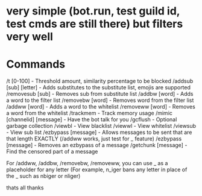# very simple (bot.run, test guild id, test cmds are still there) but filters very well

# Commands
/t [0-100] - Threshold amount, similarity percentage to be blocked
/addsub [sub] [letter] - Adds substitutes to the substitute list, emojis are supported
/removesub [sub] - Removes sub from substitute list
/addbw [word] - Adds a word to the filter list
/removebw [word] - Removes word from the filter list
/addww [word] - Adds a word to the whitelist
/removeww [word] - Removes a word from the whitelist
/trackmem - Track memory usage
/mimic [channelid] [message] - Have the bot talk for you
/gcflush - Optional garbage collection
/viewbl - View blacklist
/viewwl - View whitelist
/viewsub - View sub list
/ezbypass [message] - Allows messages to be sent that are that length EXACTLY (/addww works, just test for _ feature)
/ezbypass [message] - Removes an ezbypass of a message
/getchunk [message] - Find the censored part of a message

For /addww, /addbw, /removebw, /removeww, you can use _ as a placeholder for any letter
(For example, n_iger bans any letter in place of the _ such as nbiger or nliger)

thats all thanks
